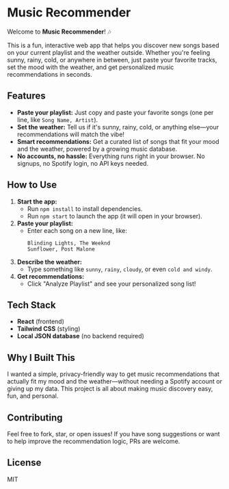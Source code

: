 # Music Recommender

Welcome to **Music Recommender**! 🎶

This is a fun, interactive web app that helps you discover new songs based on your current playlist and the weather outside. Whether you're feeling sunny, rainy, cold, or anywhere in between, just paste your favorite tracks, set the mood with the weather, and get personalized music recommendations in seconds.

## Features
- **Paste your playlist:** Just copy and paste your favorite songs (one per line, like `Song Name, Artist`).
- **Set the weather:** Tell us if it's sunny, rainy, cold, or anything else—your recommendations will match the vibe!
- **Smart recommendations:** Get a curated list of songs that fit your mood and the weather, powered by a growing music database.
- **No accounts, no hassle:** Everything runs right in your browser. No signups, no Spotify login, no API keys needed.

## How to Use
1. **Start the app:**
   - Run `npm install` to install dependencies.
   - Run `npm start` to launch the app (it will open in your browser).
2. **Paste your playlist:**
   - Enter each song on a new line, like:
     ```
     Blinding Lights, The Weeknd
     Sunflower, Post Malone
     ```
3. **Describe the weather:**
   - Type something like `sunny`, `rainy`, `cloudy`, or even `cold and windy`.
4. **Get recommendations:**
   - Click "Analyze Playlist" and see your personalized song list!

## Tech Stack
- **React** (frontend)
- **Tailwind CSS** (styling)
- **Local JSON database** (no backend required)

## Why I Built This
I wanted a simple, privacy-friendly way to get music recommendations that actually fit my mood and the weather—without needing a Spotify account or giving up my data. This project is all about making music discovery easy, fun, and personal.

## Contributing
Feel free to fork, star, or open issues! If you have song suggestions or want to help improve the recommendation logic, PRs are welcome.

## License
MIT 